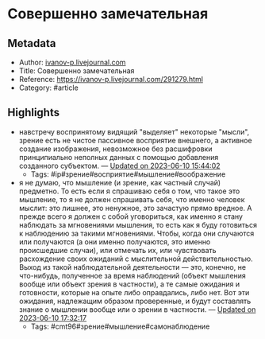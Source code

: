 # Совершенно замечательная

## Metadata
- Author: [ivanov-p.livejournal.com]()
- Title: Совершенно замечательная
- Reference: https://ivanov-p.livejournal.com/291279.html
- Category: #article

## Highlights
- навстречу воспринятому видящий "выделяет" некоторые "мысли", зрение есть не чистое пассивное восприятие внешнего, а активное создание изображения, невозможное без расшифровки принципиально неполных данных с помощью добавления созданного субъектом. — [Updated on 2023-06-10 15:44:02](https://hyp.is/eo0swAeMEe6fHIdJDNbxag/ivanov-p.livejournal.com/291279.html)
   - Tags: #ip#зрение#восприятие#мышление#воображение
- я не думаю, что мышление (и зрение, как частный случай) предметно. То есть если я спрашиваю себя о том, что такое это мышление, то я не должен спрашивать себя, что именно человек мыслит: это лишнее, это ненужное, это зачастую прямо вредное. А прежде всего я должен с собой уговориться, как именно я стану наблюдать за мгновениями мышления, то есть как я буду готовиться к наблюдению за такими мгновениями. Чтобы, когда они случаются или получаются (а они именно получаются, это именно происшедшие случаи), или отмечать их, или чувствовать расхождение своих ожиданий с мыслительной действительностью. Выход из такой наблюдательной деятельности — это, конечно, не что-нибудь, полученное за время наблюдений (объект мышления вообще или объект зрения в частности), а те самые ожидания и готовности, которые на опыте либо оправдались, либо нет. Вот эти ожидания, надлежащим образом проверенные, и будут составлять знание о мышлении вообще или о зрении в частности. — [Updated on 2023-06-10 17:32:17](https://hyp.is/me3X9AebEe6tP2tgS7Ju5g/ivanov-p.livejournal.com/291279.html)
   - Tags: #cmt96#зрение#мышление#самонаблюдение
